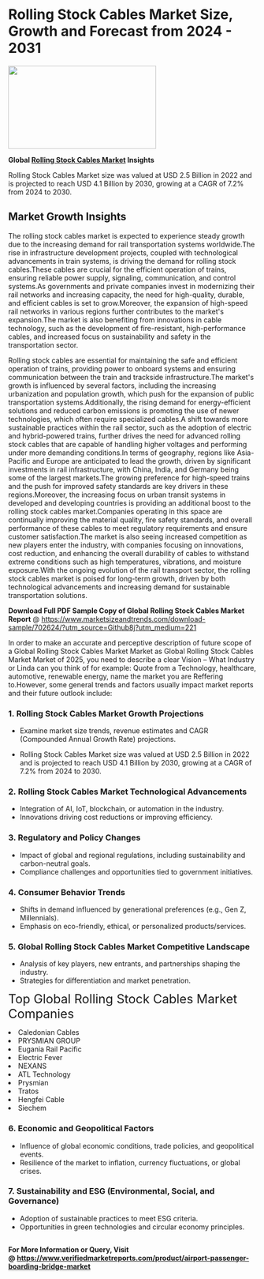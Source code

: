 <H1>Rolling Stock Cables Market Size, Growth and Forecast from 2024 - 2031</H1><img class="aligncenter size-medium wp-image-584254" src="https://thirdeyenews.in/wp-content/uploads/2024/09/Global-Market-Research-300x168.jpeg" alt="" width="300" height="168" /><p><strong>Global&nbsp;<a href="https://www.marketsizeandtrends.com/download-sample/702624/?utm_source=Github8j?utm_medium=221">Rolling Stock Cables Market</a> Insights</strong></p><p>Rolling Stock Cables Market size was valued at USD 2.5 Billion in 2022 and is projected to reach USD 4.1 Billion by 2030, growing at a CAGR of 7.2% from 2024 to 2030.</p><p><h2>Market Growth Insights</h2> <p>The rolling stock cables market is expected to experience steady growth due to the increasing demand for rail transportation systems worldwide.The rise in infrastructure development projects, coupled with technological advancements in train systems, is driving the demand for rolling stock cables.These cables are crucial for the efficient operation of trains, ensuring reliable power supply, signaling, communication, and control systems.As governments and private companies invest in modernizing their rail networks and increasing capacity, the need for high-quality, durable, and efficient cables is set to grow.Moreover, the expansion of high-speed rail networks in various regions further contributes to the market's expansion.The market is also benefiting from innovations in cable technology, such as the development of fire-resistant, high-performance cables, and increased focus on sustainability and safety in the transportation sector.</p> <p>Rolling stock cables are essential for maintaining the safe and efficient operation of trains, providing power to onboard systems and ensuring communication between the train and trackside infrastructure.The market's growth is influenced by several factors, including the increasing urbanization and population growth, which push for the expansion of public transportation systems.Additionally, the rising demand for energy-efficient solutions and reduced carbon emissions is promoting the use of newer technologies, which often require specialized cables.A shift towards more sustainable practices within the rail sector, such as the adoption of electric and hybrid-powered trains, further drives the need for advanced rolling stock cables that are capable of handling higher voltages and performing under more demanding conditions.In terms of geography, regions like Asia-Pacific and Europe are anticipated to lead the growth, driven by significant investments in rail infrastructure, with China, India, and Germany being some of the largest markets.The growing preference for high-speed trains and the push for improved safety standards are key drivers in these regions.Moreover, the increasing focus on urban transit systems in developed and developing countries is providing an additional boost to the rolling stock cables market.Companies operating in this space are continually improving the material quality, fire safety standards, and overall performance of these cables to meet regulatory requirements and ensure customer satisfaction.The market is also seeing increased competition as new players enter the industry, with companies focusing on innovations, cost reduction, and enhancing the overall durability of cables to withstand extreme conditions such as high temperatures, vibrations, and moisture exposure.With the ongoing evolution of the rail transport sector, the rolling stock cables market is poised for long-term growth, driven by both technological advancements and increasing demand for sustainable transportation solutions.</p> <p><span class=""><strong>Download Full PDF Sample Copy of Global Rolling Stock Cables Market Report</strong> @ <a href="https://www.marketsizeandtrends.com/download-sample/702624/?utm_source=Github8j?utm_medium=221" target="_blank">https://www.marketsizeandtrends.com/download-sample/702624/?utm_source=Github8j?utm_medium=221</a></span></p><p>In order to make an accurate and perceptive description of future scope of a Global&nbsp;Rolling Stock Cables Market Market as Global&nbsp;Rolling Stock Cables Market Market of 2025, you need to describe a clear Vision &ndash; What Industry or Linda can you think of for example: Quote from a Technology, healthcare, automotive, renewable energy, name the market you are Reffering to.However, some general trends and factors usually impact market reports and their future outlook include:</p><h3>1.&nbsp;<strong>Rolling Stock Cables Market Growth Projections</strong></h3><ul><li>Examine market size trends, revenue estimates and CAGR (Compounded Annual Growth Rate) projections.</li><li><p>Rolling Stock Cables Market size was valued at USD 2.5 Billion in 2022 and is projected to reach USD 4.1 Billion by 2030, growing at a CAGR of 7.2% from 2024 to 2030.</p></li></ul><h3>2.&nbsp;<strong>Rolling Stock Cables Market Technological Advancements</strong></h3><ul><li>Integration of AI, IoT, blockchain, or automation in the industry.</li><li>Innovations driving cost reductions or improving efficiency.</li></ul><h3>3.&nbsp;<strong>Regulatory and Policy Changes</strong></h3><ul><li>Impact of global and regional regulations, including sustainability and carbon-neutral goals.</li><li>Compliance challenges and opportunities tied to government initiatives.</li></ul><h3>4.&nbsp;<strong>Consumer Behavior Trends</strong></h3><ul><li>Shifts in demand influenced by generational preferences (e.g., Gen Z, Millennials).</li><li>Emphasis on eco-friendly, ethical, or personalized products/services.</li></ul><h3>5.&nbsp;<strong>Global Rolling Stock Cables Market Competitive Landscape</strong></h3><ul><li>Analysis of key players, new entrants, and partnerships shaping the industry.</li><li>Strategies for differentiation and market penetration.</li></ul><p data-pm-slice="1 1 []"><span style="color: inherit; font-family: inherit; font-size: 25px;">Top Global Rolling Stock Cables Market Companies</span></p><div class="" data-test-id=""><p><li>Caledonian Cables</li><li> PRYSMIAN GROUP</li><li> Eugania Rail Pacific</li><li> Electric Fever</li><li> NEXANS</li><li> ATL Technology</li><li> Prysmian</li><li> Tratos</li><li> Hengfei Cable</li><li> Siechem</li></p></div><h3>6.&nbsp;<strong>Economic and Geopolitical Factors</strong></h3><ul><li>Influence of global economic conditions, trade policies, and geopolitical events.</li><li>Resilience of the market to inflation, currency fluctuations, or global crises.</li></ul><h3>7.&nbsp;<strong>Sustainability and ESG (Environmental, Social, and Governance)</strong></h3><ul><li>Adoption of sustainable practices to meet ESG criteria.</li><li>Opportunities in green technologies and circular economy principles.</li></ul><h2><strong style="font-size: 14px;">For More Information or Query, Visit @&nbsp;</strong><a style="background-color: #ffffff; font-size: 14px;" href="https://www.marketsizeandtrends.com/report/rolling-stock-cables-market/" target="_blank">https://www.verifiedmarketreports.com/product/airport-passenger-boarding-bridge-market</a></h2>